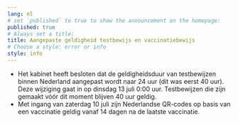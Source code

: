 ```yaml
---
lang: nl
# set `published` to true to show the announcement on the homepage:
published: true
# Always set a title:
title: Aangepaste geldigheid testbewijs en vaccinatiebewijs
# Choose a style: error or info
style: info
---
```

- Het kabinet heeft besloten dat de geldigheidsduur van testbewijzen binnen Nederland aangepast wordt naar 24 uur (dit was eerst 40 uur). Deze wijziging gaat in op dinsdag 13 juli 0:00 uur. Testbewijzen die zijn gemaakt vóór dit moment blijven 40 uur geldig.
- Met ingang van zaterdag 10 juli zijn Nederlandse QR-codes op basis van een vaccinatie geldig vanaf 14 dagen na de laatste vaccinatie.

